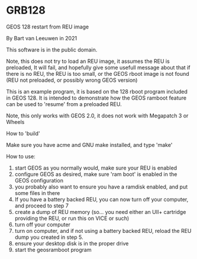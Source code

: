 # GRB128
GEOS 128 restart from REU image

By Bart van Leeuwen in 2021

This software is in the public domain.

Note, this does not try to load an REU image, it assumes the REU is preloaded, 
It will fail, and hopefully give some usefull message about that if there is no REU, the REU is
too small, or the GEOS rboot image is not found (REU not preloaded, or possibly wrong GEOS 
version)

This is an example program, it is based on the 128 rboot program included in GEOS 128.
It is intended to demonstrate how the GEOS ramboot feature can be used to 'resume' from a
preloaded REU.

Note, this only works with GEOS 2.0, it does not work with Megapatch 3 or Wheels

How to 'build'

Make sure you have acme and GNU make installed, and type 'make'

How to use:

1. start GEOS as you normally would, make sure your REU is enabled
2. configure GEOS as desired, make sure 'ram boot' is enabled in the GEOS configuration
3. you probably also want to ensure you have a ramdisk enabled, and put some files in there
4. If you have a battery backed REU, you can now turn off your computer, and proceed to step 7
5. create a dump of REU memory (so... you need either an UII+ cartridge providing the REU,
   or run this on VICE or such)
6. turn off your computer
7. turn on computer, and if not using a battery backed REU, reload the REU dump you created in
   step 5.
8. ensure your desktop disk is in the proper drive
9. start the geosramboot program
